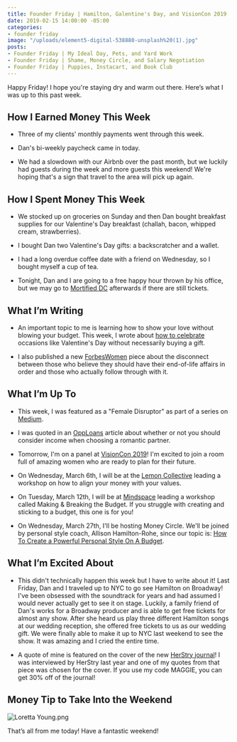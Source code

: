 ```yaml
---
title: Founder Friday | Hamilton, Galentine's Day, and VisionCon 2019
date: 2019-02-15 14:00:00 -05:00
categories:
- founder friday
image: "/uploads/element5-digital-538880-unsplash%20(1).jpg"
posts:
- Founder Friday | My Ideal Day, Pets, and Yard Work
- Founder Friday | Shame, Money Circle, and Salary Negotiation
- Founder Friday | Puppies, Instacart, and Book Club
---
```


Happy Friday! I hope you're staying dry and warm out there. Here’s what I was up to this past week.

## **How I Earned Money This Week**

* Three of my clients' monthly payments went through this week.

* Dan's bi-weekly paycheck came in today.

* We had a slowdown with our Airbnb over the past month, but we luckily had guests during the week and more guests this weekend! We're hoping that's a sign that travel to the area will pick up again.

## **How I Spent Money This Week**

* We stocked up on groceries on Sunday and then Dan bought breakfast supplies for our Valentine's Day breakfast (challah, bacon, whipped cream, strawberries).

* I bought Dan two Valentine's Day gifts: a backscratcher and a wallet. 

* I had a long overdue coffee date with a friend on Wednesday, so I bought myself a cup of tea.

* Tonight, Dan and I are going to a free happy hour thrown by his office, but we may go to [Mortified DC](http://getmortified.com/event/attend-mortified/) afterwards if there are still tickets. 

## **What I’m Writing**

* An important topic to me is learning how to show your love without blowing your budget. This week, I wrote about [how to celebrate](https://www.maggiegermano.com/blog/how-to-celebrate-valentines-day-without-buying-gifts/) occasions like Valentine's Day without necessarily buying a gift. 

* I also published a new [ForbesWomen](https://www.forbes.com/sites/maggiegermano/2019/02/15/despite-their-priorities-nearly-half-of-americans-over-55-still-dont-have-a-will/#4b65aede5238) piece about the disconnect between those who believe they should have their end-of-life affairs in order and those who actually follow through with it. 

## **What I’m Up To**

* This week, I was featured as a "Female Disruptor" as part of a series on [Medium](https://medium.com/authority-magazine/female-disruptors-maggie-germano-is-highlighting-the-correlation-between-money-and-womens-rights-805be79cd0e5?fbclid=IwAR04Br83ilD1FZnfCjZQbB1jL9Dn0kutpPeGhfo9P6zuGplp7-aGQC401bE).

* I was quoted in an [OppLoans](https://www.opploans.com/blog/should-income-matter-when-choosing-a-partner/?fbclid=IwAR36UL_VtjTe7cxZfhcGWoZU6C6Ll7AgFm6ZhaUQ__WxCfCKlp0DDlh14Mc) article about whether or not you should consider income when choosing a romantic partner.

* Tomorrow, I'm on a panel at [VisionCon 2019](https://www.eventbrite.com/e/visioncon-2019-tickets-53412826201)! I'm excited to join a room full of amazing women who are ready to plan for their future.

* On Wednesday, March 6th, I will be at the [Lemon Collective](https://www.eventbrite.com/e/aligning-your-money-with-your-values-tickets-54778910195) leading a workshop on how to align your money with your values. 

* On Tuesday, March 12th, I will be at [Mindspace](https://www.eventbrite.com/e/making-breaking-the-budget-tickets-55047193638) leading a workshop called Making & Breaking the Budget. If you struggle with creating and sticking to a budget, this one is for you!

* On Wednesday, March 27th, I'll be hosting Money Circle. We'll be joined by personal style coach, Allison Hamilton-Rohe, since our topic is: [How To Create a Powerful Personal Style On A Budget](https://www.eventbrite.com/e/money-circle-how-to-create-a-powerful-personal-style-on-a-budget-tickets-54939672038).

## **What I’m Excited About**

* This didn't technically happen this week but I have to write about it! Last Friday, Dan and I traveled up to NYC to go see Hamilton on Broadway! I've been obsessed with the soundtrack for years and had assumed I would never actually get to see it on stage. Luckily, a family friend of Dan's works for a Broadway producer and is able to get free tickets for almost any show. After she heard us play three different Hamilton songs at our wedding reception, she offered free tickets to us as our wedding gift. We were finally able to make it up to NYC last weekend to see the show. It was amazing and I cried the entire time.

* A quote of mine is featured on the cover of the new [HerStry journal](http://herstryblg.com/marketplace/herstry-journal-coming-soon?fbclid=IwAR1FFkwA27hFZqMBOpf32UMT0oJbntBVR0GrgNCIMPCKlJPUqgJVIYF3pic)! I was interviewed by HerStry last year and one of my quotes from that piece was chosen for the cover. If you use my code MAGGIE, you can get 30% off of the journal!

## **Money Tip to Take Into the Weekend**

![Loretta Young.png](/uploads/Loretta%20Young.png)

That’s all from me today! Have a fantastic weekend!